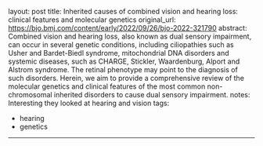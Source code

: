 layout: post
title: Inherited causes of combined vision and hearing loss: clinical features and molecular genetics
original_url: https://bjo.bmj.com/content/early/2022/09/26/bjo-2022-321790
abstract: Combined vision and hearing loss, also known as dual sensory impairment, can occur in several genetic conditions, including ciliopathies such as Usher and Bardet-Biedl syndrome, mitochondrial DNA disorders and systemic diseases, such as CHARGE, Stickler, Waardenburg, Alport and Alstrom syndrome. The retinal phenotype may point to the diagnosis of such disorders. Herein, we aim to provide a comprehensive review of the molecular genetics and clinical features of the most common non-chromosomal inherited disorders to cause dual sensory impairment.
notes: Interesting they looked at hearing and vision
tags:
  - hearing
  - genetics
---
